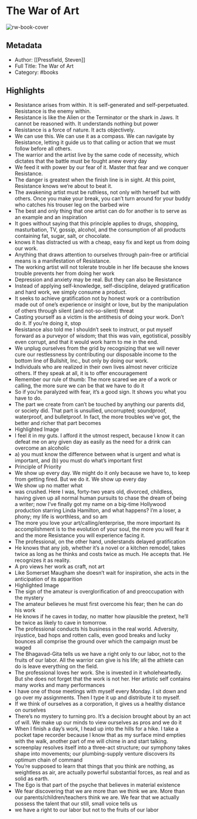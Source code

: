 # The War of Art

![rw-book-cover](https://readwise-assets.s3.amazonaws.com/static/images/default-book-icon-7.09749d3efd49.png)

## Metadata
- Author: [[Pressfield, Steven]]
- Full Title: The War of Art
- Category: #books

## Highlights
- Resistance arises from within. It is self-generated and self-perpetuated. Resistance is the enemy within.
- Resistance is like the Alien or the Terminator or the shark in Jaws. It cannot be reasoned with. It understands nothing but power
- Resistance is a force of nature. It acts objectively.
- We can use this. We can use it as a compass. We can navigate by Resistance, letting it guide us to that calling or action that we must follow before all others.
- The warrior and the artist live by the same code of necessity, which dictates that the battle must be fought anew every day
- We feed it with power by our fear of it. Master that fear and we conquer Resistance.
- The danger is greatest when the finish line is in sight. At this point, Resistance knows we’re about to beat it.
- The awakening artist must be ruthless, not only with herself but with others. Once you make your break, you can’t turn around for your buddy who catches his trouser leg on the barbed wire
- The best and only thing that one artist can do for another is to serve as an example and an inspiration
- It goes without saying that this principle applies to drugs, shopping, masturbation, TV, gossip, alcohol, and the consumption of all products containing fat, sugar, salt, or chocolate.
- knows it has distracted us with a cheap, easy fix and kept us from doing our work.
- Anything that draws attention to ourselves through pain-free or artificial means is a manifestation of Resistance.
- The working artist will not tolerate trouble in her life because she knows trouble prevents her from doing her work
- Depression and anxiety may be real. But they can also be Resistance
- Instead of applying self-knowledge, self-discipline, delayed gratification and hard work, we simply consume a product.
- It seeks to achieve gratification not by honest work or a contribution made out of one’s experience or insight or love, but by the manipulation of others through silent (and not-so-silent) threat
- Casting yourself as a victim is the antithesis of doing your work. Don’t do it. If you’re doing it, stop
- Resistance also told me I shouldn’t seek to instruct, or put myself forward as a purveyor of wisdom; that this was vain, egotistical, possibly even corrupt, and that it would work harm to me in the end.
- We unplug ourselves from the grid by recognizing that we will never cure our restlessness by contributing our disposable income to the bottom line of Bullshit, Inc., but only by doing our work.
- Individuals who are realized in their own lives almost never criticize others. If they speak at all, it is to offer encouragement
- Remember our rule of thumb: The more scared we are of a work or calling, the more sure we can be that we have to do it
- So if you’re paralyzed with fear, it’s a good sign. It shows you what you have to do.
- The part we create from can’t be touched by anything our parents did, or society did. That part is unsullied, uncorrupted; soundproof, waterproof, and bulletproof. In fact, the more troubles we’ve got, the better and richer that part becomes
- Highlighted Image
- I feel it in my guts. I afford it the utmost respect, because I know it can defeat me on any given day as easily as the need for a drink can overcome an alcoholic
- a) you must know the difference between what is urgent and what is important, and (b) you must do what’s important first
- Principle of Priority
- We show up every day. We might do it only because we have to, to keep from getting fired. But we do it. We show up every day
- We show up no matter what
- was crushed. Here I was, forty-two years old, divorced, childless, having given up all normal human pursuits to chase the dream of being a writer; now I’ve finally got my name on a big-time Hollywood production starring Linda Hamilton, and what happens? I’m a loser, a phony; my life is worthless, and so am
- The more you love your art/calling/enterprise, the more important its accomplishment is to the evolution of your soul, the more you will fear it and the more Resistance you will experience facing it.
- The professional, on the other hand, understands delayed gratification
- He knows that any job, whether it’s a novel or a kitchen remodel, takes twice as long as he thinks and costs twice as much. He accepts that. He recognizes it as reality.
- A pro views her work as craft, not art
- Like Somerset Maugham she doesn’t wait for inspiration, she acts in the anticipation of its apparition
- Highlighted Image
- The sign of the amateur is overglorification of and preoccupation with the mystery
- The amateur believes he must first overcome his fear; then he can do his work
- He knows if he caves in today, no matter how plausible the pretext, he’ll be twice as likely to cave in tomorrow.
- The professional conducts his business in the real world. Adversity, injustice, bad hops and rotten calls, even good breaks and lucky bounces all comprise the ground over which the campaign must be waged
- The Bhagavad-Gita tells us we have a right only to our labor, not to the fruits of our labor. All the warrior can give is his life; all the athlete can do is leave everything on the field.
- The professional loves her work. She is invested in it wholeheartedly. But she does not forget that the work is not her. Her artistic self contains many works and many performances
- I have one of those meetings with myself every Monday. I sit down and go over my assignments. Then I type it up and distribute it to myself.
- If we think of ourselves as a corporation, it gives us a healthy distance on ourselves
- There’s no mystery to turning pro. It’s a decision brought about by an act of will. We make up our minds to view ourselves as pros and we do it
- When I finish a day’s work, I head up into the hills for a hike. I take a pocket tape recorder because I know that as my surface mind empties with the walk, another part of me will chime in and start talking.
- screenplay resolves itself into a three-act structure; our symphony takes shape into movements; our plumbing-supply venture discovers its optimum chain of command
- You’re supposed to learn that things that you think are nothing, as weightless as air, are actually powerful substantial forces, as real and as solid as earth.
- The Ego is that part of the psyche that believes in material existence
- We fear discovering that we are more than we think we are. More than our parents/children/teachers think we are. We fear that we actually possess the talent that our still, small voice tells us
- we have a right to our labor but not to the fruits of our labor
